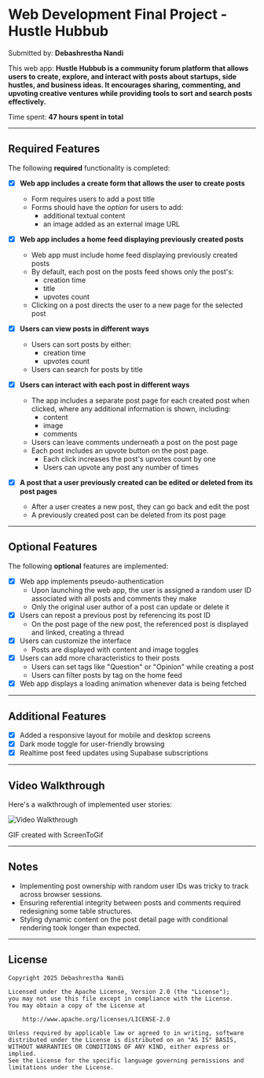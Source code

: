 # Web Development Final Project - Hustle Hubbub

Submitted by: **Debashrestha Nandi**

This web app: **Hustle Hubbub is a community forum platform that allows users to create, explore, and interact with posts about startups, side hustles, and business ideas. It encourages sharing, commenting, and upvoting creative ventures while providing tools to sort and search posts effectively.**

Time spent: **47 hours spent in total**

---

## Required Features

The following **required** functionality is completed:

- [x] **Web app includes a create form that allows the user to create posts**
  - Form requires users to add a post title
  - Forms should have the *option* for users to add: 
    - additional textual content
    - an image added as an external image URL
- [x] **Web app includes a home feed displaying previously created posts**
  - Web app must include home feed displaying previously created posts
  - By default, each post on the posts feed shows only the post's:
    - creation time
    - title 
    - upvotes count
  - Clicking on a post directs the user to a new page for the selected post
- [x] **Users can view posts in different ways**
  - Users can sort posts by either:
    -  creation time
    -  upvotes count
  - Users can search for posts by title
- [x] **Users can interact with each post in different ways**
  - The app includes a separate post page for each created post when clicked, where any additional information is shown, including:
    - content
    - image
    - comments
  - Users can leave comments underneath a post on the post page
  - Each post includes an upvote button on the post page. 
    - Each click increases the post's upvotes count by one
    - Users can upvote any post any number of times

- [x] **A post that a user previously created can be edited or deleted from its post pages**
  - After a user creates a new post, they can go back and edit the post
  - A previously created post can be deleted from its post page

---

## Optional Features

The following **optional** features are implemented:

- [x] Web app implements pseudo-authentication
  - Upon launching the web app, the user is assigned a random user ID associated with all posts and comments they make
  - Only the original user author of a post can update or delete it
- [x] Users can repost a previous post by referencing its post ID
  - On the post page of the new post, the referenced post is displayed and linked, creating a thread
- [x] Users can customize the interface
  - Posts are displayed with content and image toggles
- [x] Users can add more characteristics to their posts
  - Users can set tags like "Question" or "Opinion" while creating a post
  - Users can filter posts by tag on the home feed
- [x] Web app displays a loading animation whenever data is being fetched

---

## Additional Features

- [x] Added a responsive layout for mobile and desktop screens
- [x] Dark mode toggle for user-friendly browsing
- [x] Realtime post feed updates using Supabase subscriptions

---

## Video Walkthrough

Here's a walkthrough of implemented user stories:

<img src='http://i.imgur.com/link/to/your/gif/file.gif' title='Video Walkthrough' width='' alt='Video Walkthrough' />

<!-- Replace this with whatever GIF tool you used! -->
GIF created with ScreenToGif  
<!-- Recommended tools:
[Kap](https://getkap.co/) for macOS
[ScreenToGif](https://www.screentogif.com/) for Windows
[peek](https://github.com/phw/peek) for Linux. -->

---

## Notes

- Implementing post ownership with random user IDs was tricky to track across browser sessions.
- Ensuring referential integrity between posts and comments required redesigning some table structures.
- Styling dynamic content on the post detail page with conditional rendering took longer than expected.

---

## License

    Copyright 2025 Debashrestha Nandi

    Licensed under the Apache License, Version 2.0 (the "License");
    you may not use this file except in compliance with the License.
    You may obtain a copy of the License at

        http://www.apache.org/licenses/LICENSE-2.0

    Unless required by applicable law or agreed to in writing, software
    distributed under the License is distributed on an "AS IS" BASIS,
    WITHOUT WARRANTIES OR CONDITIONS OF ANY KIND, either express or implied.
    See the License for the specific language governing permissions and
    limitations under the License.
